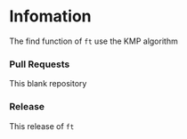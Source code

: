 # Infomation
The find function of `ft` use the KMP algorithm

### Pull Requests
This blank repository

### Release
This release of `ft`

